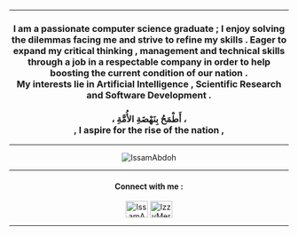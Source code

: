 <!--
### Hi there 👋

**IssamAbdoh/IssamAbdoh** is a ✨ _special_ ✨ repository because its `README.md` (this file) appears on your GitHub profile.

Here are some ideas to get you started:

- 🔭 I’m currently working on ...
- 🌱 I’m currently learning ...
- 👯 I’m looking to collaborate on ...
- 🤔 I’m looking for help with ...
- 💬 Ask me about ...
- 📫 How to reach me: ...
- 😄 Pronouns: ...
- ⚡ Fun fact: ...
-->

---

<h3 align="center">I am a passionate computer science graduate ; I enjoy solving the dilemmas facing me and strive to refine my skills . Eager to expand my critical thinking , management and technical skills through a job in a respectable company in order to help boosting the current condition of our nation .<br>
My interests lie in Artificial Intelligence , Scientific Research and Software Development .
</h3>

<h3 align="center">
، أَطْمَحُ بِنَهْضَةِ الأُمَّةِ ،
<br>
  , I aspire for the rise of the nation ,
  
</h3>

---

<p align="center"><img align="center" src="https://github-readme-stats.vercel.app/api/top-langs?username=IssamAbdoh&show_icons=true&locale=en&layout=compact" alt="IssamAbdoh" /></p>

---

<h4 align="center">Connect with me :</h4>

<p align="center">
<a href="https://www.linkedin.com/in/issamabdoh/" target="blank"><img align="center" src="https://raw.githubusercontent.com/rahuldkjain/github-profile-readme-generator/master/src/images/icons/Social/linked-in-alt.svg" alt="IssamAbdoh" height="30" width="40" /></a>
<a href="https://codeforces.com/profile/IzzyMercury" target="blank">
<img align="center" src="https://raw.githubusercontent.com/rahuldkjain/github-profile-readme-generator/master/src/images/icons/Social/codeforces.svg" alt="IzzyMercury" height="30" width="40" />
</a>
</p>

---
